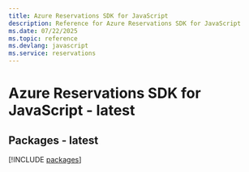 ```yaml
---
title: Azure Reservations SDK for JavaScript
description: Reference for Azure Reservations SDK for JavaScript
ms.date: 07/22/2025
ms.topic: reference
ms.devlang: javascript
ms.service: reservations
---
```

# Azure Reservations SDK for JavaScript - latest
## Packages - latest
[!INCLUDE [packages](reservations-index.md)]